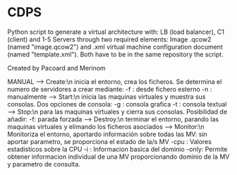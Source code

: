 # CDPS


   Python script to generate a virtual architecture with: LB (load balancer), C1 (client) and 1-5 Servers through two required elements: Image .qcow2 (named "image.qcow2") and .xml virtual machine configuration document (named "template.xml"). Both have to be in the same repository the script.
  
  
  
  
  
   Created by Pacoard and Merinom







MANUAL
	--> Create:\n inicia el entorno, crea los ficheros. Se determina el numero de servidores a crear mediante:
	-f : desde fichero esterno
	-n : manualmente
	--> Start:\n inicia las maquinas virtuales y muestra sus consolas. Dos opciones de consola:
	-g : consola grafica
	-t : consola textual
	--> Stop:\n para las maquinas virtuales y cierra sus consolas. Posibilidad de añadir:
	-f: parada forzada
	--> Destroy:\n terminar el entorno, parando las maquinas virtuales y elimando los ficheros asociados
	--> Monitor:\n Monitoriza el entorno, aportardo información sobre todas las MV:
	 sin aportar parametro, se proporciona el estado de la/s MV
	-cpu : Valores estadisticos sobre la CPU
	-i : Informacion basica del dominio
	-only: Permite obtener informacion individual de una MV proporcionando dominio de la MV y parametro de consulta.
